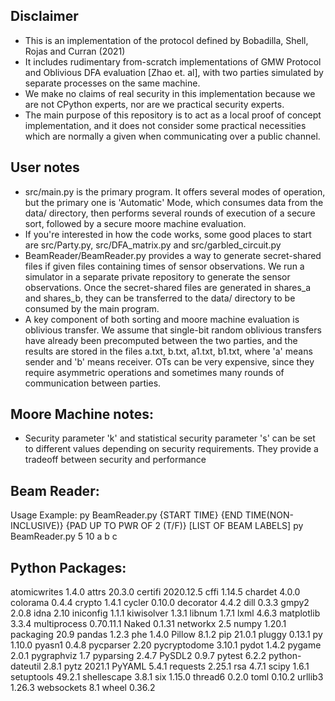 ## Disclaimer
- This is an implementation of the protocol defined by Bobadilla, Shell, Rojas and Curran (2021)
- It includes rudimentary from-scratch implementations of GMW Protocol and Oblivious DFA evaluation [Zhao et. al], with two parties simulated by separate processes on the same machine.
- We make no claims of real security in this implementation because we are not CPython experts, nor are we practical security experts.
- The main purpose of this repository is to act as a local proof of concept implementation, and it does not consider some practical necessities which are normally a given when communicating over a public channel.

## User notes
- src/main.py is the primary program. It offers several modes of operation, but the primary one is 'Automatic' Mode, which consumes data from the data/ directory, then performs several rounds of execution of a secure sort, followed by a secure moore machine evaluation.
- If you're interested in how the code works, some good places to start are src/Party.py, src/DFA_matrix.py and src/garbled_circuit.py
- BeamReader/BeamReader.py provides a way to generate secret-shared files if given files containing times of sensor observations. We run a simulator in a separate private repository to generate the sensor observations. Once the secret-shared files are generated in shares_a and shares_b, they can be transferred to the data/ directory to be consumed by the main program.
- A key component of both sorting and moore machine evaluation is oblivious transfer. We assume that single-bit random oblivious transfers have already been precomputed between the two parties, and the results are stored in the files a.txt, b.txt, a1.txt, b1.txt, where 'a' means sender and 'b' means receiver. OTs can be very expensive, since they require asymmetric operations and sometimes many rounds of communication between parties.

## Moore Machine notes:
- Security parameter 'k' and statistical security parameter 's' can be set to different values depending on security requirements. They provide a tradeoff between security and performance

## Beam Reader:
Usage Example: 
py BeamReader.py {START TIME} {END TIME(NON-INCLUSIVE)} {PAD UP TO PWR OF 2 (T/F)} [LIST OF BEAM LABELS]
py BeamReader.py 5 10 a b c

## Python Packages: 
atomicwrites    1.4.0
attrs           20.3.0
certifi         2020.12.5
cffi            1.14.5
chardet         4.0.0
colorama        0.4.4
crypto          1.4.1
cycler          0.10.0
decorator       4.4.2
dill            0.3.3
gmpy2           2.0.8
idna            2.10
iniconfig       1.1.1
kiwisolver      1.3.1
libnum          1.7.1
lxml            4.6.3
matplotlib      3.3.4
multiprocess    0.70.11.1
Naked           0.1.31
networkx        2.5
numpy           1.20.1
packaging       20.9
pandas          1.2.3
phe             1.4.0
Pillow          8.1.2
pip             21.0.1
pluggy          0.13.1
py              1.10.0
pyasn1          0.4.8
pycparser       2.20
pycryptodome    3.10.1
pydot           1.4.2
pygame          2.0.1
pygraphviz      1.7
pyparsing       2.4.7
PySDL2          0.9.7
pytest          6.2.2
python-dateutil 2.8.1
pytz            2021.1
PyYAML          5.4.1
requests        2.25.1
rsa             4.7.1
scipy           1.6.1
setuptools      49.2.1
shellescape     3.8.1
six             1.15.0
thread6         0.2.0
toml            0.10.2
urllib3         1.26.3
websockets      8.1
wheel           0.36.2
